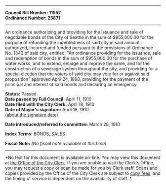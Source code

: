 * * * * *  
  
**Council Bill Number: [](#h0)[](#h2)11557**   
**Ordinance Number: 23871**  
  
* * * * *  
  
An ordinance authorizing and providing for the issuance and sale of negotiable bonds of the City of Seattle in the sum of $955,000.00 for the purpose of refunding the indebtedness of said city in said amount authorized, incurred and funded pursuant to the provisions of Ordinance No. 1343 of said city, entitled: "An ordinance providing for the issuance, sale and redemption of bonds in the sum of $955,000.00 for the purchase of water works, and to extend, enlarge and improve the same, and for the construction of a sewerage system throughout the city, and providing for a special election that the voters of said city may vote for or against said proposition" approved April 24, 1890, providing for the payment of the principal and interest of said bonds and declaring an emergency.  
  
**Status:** Passed   
**Date passed by Full Council:** April 11, 1910   
**Date filed with the City Clerk:** April 18, 1910   
**Date of Mayor's signature:** April 18, 1910   
[(about the signature date)](/~public/approvaldate.htm)   
  
  
**Date introduced/referred to committee:** March 28, 1910   
  
**Index Terms:** BONDS, SALES  
  
**Fiscal Note:** *(No fiscal note available at this time)*  
  
* * * * *  
  
*No text for this document is available on-line. You may view this document at [the Office of the City Clerk](http://www.seattle.gov/leg/clerk/contactUs.htm). If you are unable to visit the Clerk's Office, you may request a copy or scan be made for you by Clerk staff. Scans and copies provided by the Office of the City Clerk are subject to [copy fees](http://clerk.seattle.gov/~public/clerkfees.htm), and the timing of service is dependent on the availability of staff. *  
  
  
